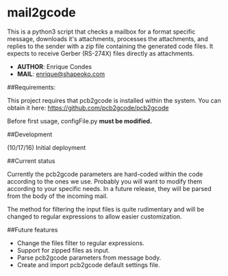 mail2gcode
==

This is a python3 script that checks a mailbox for a format specific message, downloads it's attachments, processes the attachments, and replies to the sender with a zip file containing the generated code files. It expects to receive Gerber (RS-274X) files directly as attachments.

* **AUTHOR**: Enrique Condes
* **MAIL**: enrique@shapeoko.com

##Requirements:

This project requires that pcb2gcode is installed within the system. You can obtain it here: https://github.com/pcb2gcode/pcb2gcode

Before first usage, configFile.py **must be modified.**

##Development

(10/17/16) Initial deployment

##Current status

Currently the pcb2gcode parameters are hard-coded within the code according to the ones we use. Probably you will want to modify them according to your specific needs. In a future release, they will be parsed from the body of the incoming mail.

The method for filtering the input files is quite rudimentary and will be changed to regular expressions to allow easier customization.

##Future features

- Change the files filter to regular expressions.
- Support for zipped files as input.
- Parse pcb2gcode parameters from message body.
- Create and import pcb2gcode default settings file.
